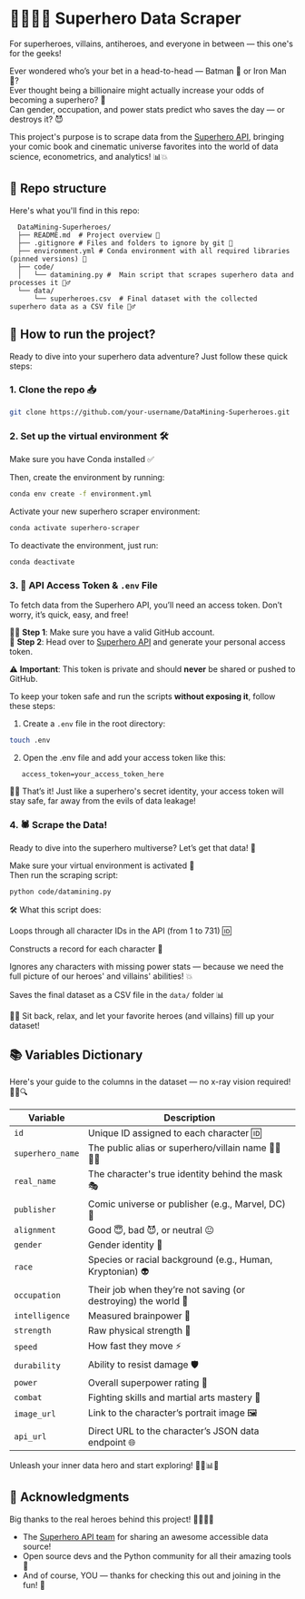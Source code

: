 # 🦸‍♂️🦹‍♀️ Superhero Data Scraper 

For superheroes, villains, antiheroes, and everyone in between — this one's for the geeks!

Ever wondered who’s your bet in a head-to-head — Batman 🦇 or Iron Man 🤖?  
Ever thought being a billionaire might actually increase your odds of becoming a superhero? 💸  
Can gender, occupation, and power stats predict who saves the day — or destroys it? 😈

This project's purpose is to scrape data from the [Superhero API](https://superheroapi.com), bringing your comic book and cinematic universe favorites into the world of data science, econometrics, and analytics! 📊💥

## 📁 Repo structure 

Here's what you'll find in this repo:
```
  DataMining-Superheroes/
  ├── README.md  # Project overview 📖
  ├── .gitignore # Files and folders to ignore by git 🚫
  ├── environment.yml # Conda environment with all required libraries (pinned versions) 🐍
  ├── code/
  │   └── datamining.py #  Main script that scrapes superhero data and processes it 🕵️‍♂️ 
  └── data/
      └── superheroes.csv  # Final dataset with the collected superhero data as a CSV file 🦸‍♂️
  ```
## 🚀 How to run the project? 

Ready to dive into your superhero data adventure? Just follow these quick steps:

### 1. Clone the repo 📥  
```bash
git clone https://github.com/your-username/DataMining-Superheroes.git
```
### 2. Set up the virtual environment 🛠️

Make sure you have Conda installed ✅

Then, create the environment by running:
```bash
conda env create -f environment.yml
```

Activate your new superhero scraper environment: 

```bash
conda activate superhero-scraper
```

To deactivate the environment, just run: 
```bash
conda deactivate 
```
### 3. 🔐 API Access Token & `.env` File

To fetch data from the Superhero API, you’ll need an access token. Don’t worry, it’s quick, easy, and free!

🧑‍💻 **Step 1**: Make sure you have a valid GitHub account.  
🔗 **Step 2**: Head over to [Superhero API](https://superheroapi.com) and generate your personal access token.

⚠️ **Important**: This token is private and should **never** be shared or pushed to GitHub.

To keep your token safe and run the scripts **without exposing it**, follow these steps:

1. Create a `.env` file in the root directory:
```bash
touch .env
```
2. Open the .env file and add your access token like this:
```env
   access_token=your_access_token_here
```
🦸‍♂️ That’s it! Just like a superhero's secret identity, your access token will stay safe, far away from the evils of data leakage!

### 4. 🕷️ Scrape the Data!

Ready to dive into the superhero multiverse? Let’s get that data! 🌌

Make sure your virtual environment is activated 🧪  
Then run the scraping script:

```bash
python code/datamining.py
```
🛠️ What this script does:

Loops through all character IDs in the API (from 1 to 731) 🆔

Constructs a record for each character 🧬

Ignores any characters with missing power stats — because we need the full picture of our heroes' and villains' abilities! 💥

Saves the final dataset as a CSV file in the `data/` folder 📊

🦸‍♀️ Sit back, relax, and let your favorite heroes (and villains) fill up your dataset!

## 📚 Variables Dictionary

Here's your guide to the columns in the dataset — no x-ray vision required! 🦸‍♂️🔍

| Variable         | Description                                                                 |
|------------------|-----------------------------------------------------------------------------|
| `id`             | Unique ID assigned to each character 🆔                                    |
| `superhero_name` | The public alias or superhero/villain name 🦹‍♀️🦸‍♂️                         |
| `real_name`      | The character's true identity behind the mask 🎭                            |
| `publisher`      | Comic universe or publisher (e.g., Marvel, DC) 🏢                          |
| `alignment`      | Good 😇, bad 😈, or neutral 😐                         |
| `gender`         | Gender identity 🚻                                                         |
| `race`           | Species or racial background (e.g., Human, Kryptonian) 👽                  |
| `occupation`     | Their job when they’re not saving (or destroying) the world 💼             |
| `intelligence`   | Measured brainpower 🧠                                                     |
| `strength`       | Raw physical strength 💪                                                   |
| `speed`          | How fast they move ⚡                                                     |
| `durability`     | Ability to resist damage 🛡️                                               |
| `power`          | Overall superpower rating 🔮                                               |
| `combat`         | Fighting skills and martial arts mastery 👊                               |
| `image_url`      | Link to the character’s portrait image 🖼️                                 |
| `api_url`        | Direct URL to the character’s JSON data endpoint 🌐                         |

Unleash your inner data hero and start exploring! 🧙‍♂️📊🦸

## 🙌 Acknowledgments

Big thanks to the real heroes behind this project! 🦸‍♂️🦸‍♀️

- The [Superhero API team](https://superheroapi.com) for sharing an awesome accessible data source!  
- Open source devs and the Python community for all their amazing tools 🐍   
- And of course, YOU — thanks for checking this out and joining in the fun! 🚀


